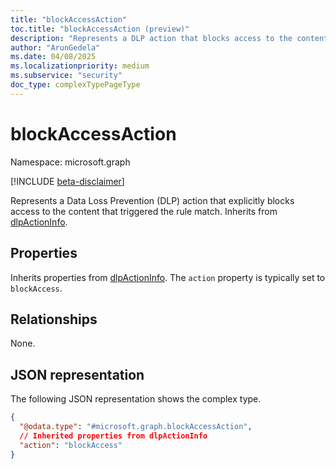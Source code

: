 ```yaml
---
title: "blockAccessAction"
toc.title: "blockAccessAction (preview)"
description: "Represents a DLP action that blocks access to the content."
author: "ArunGedela"
ms.date: 04/08/2025
ms.localizationpriority: medium
ms.subservice: "security"
doc_type: complexTypePageType
---
```


# blockAccessAction

Namespace: microsoft.graph

[!INCLUDE [beta-disclaimer](../../includes/beta-disclaimer.md)]

Represents a Data Loss Prevention (DLP) action that explicitly blocks access to the content that triggered the rule match. Inherits from [dlpActionInfo](../resources/dlpactioninfo.md).

## Properties

Inherits properties from [dlpActionInfo](../resources/dlpactioninfo.md). The `action` property is typically set to `blockAccess`.

## Relationships

None.

## JSON representation

The following JSON representation shows the complex type.
<!-- {
  "blockType": "resource",
  "@odata.type": "microsoft.graph.blockAccessAction",
  "baseType": "microsoft.graph.dlpActionInfo",
  "openType": false
}-->
``` json
{
  "@odata.type": "#microsoft.graph.blockAccessAction",
  // Inherited properties from dlpActionInfo
  "action": "blockAccess"
}
```
